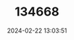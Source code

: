 ---
title: "134668"
category: "Phricotelphusa sirindhorn"
draft: false
date: 2024-02-22 13:03:51
languages:
  English: ["Panda Crab"]
---